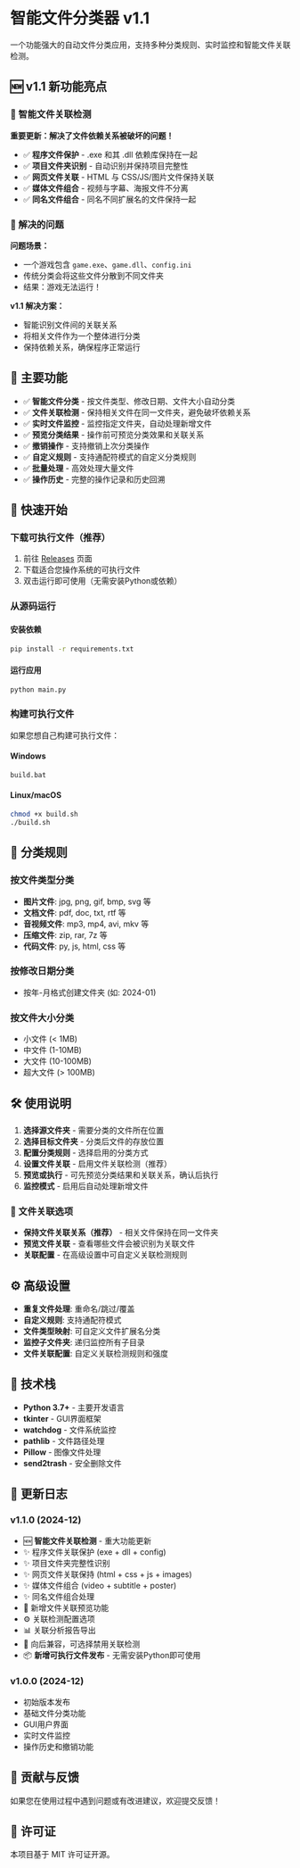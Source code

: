 # 智能文件分类器 v1.1

一个功能强大的自动文件分类应用，支持多种分类规则、实时监控和智能文件关联检测。

## 🆕 v1.1 新功能亮点

### 🔗 智能文件关联检测
**重要更新：解决了文件依赖关系被破坏的问题！**

- ✅ **程序文件保护** - .exe 和其 .dll 依赖库保持在一起
- ✅ **项目文件夹识别** - 自动识别并保持项目完整性  
- ✅ **网页文件关联** - HTML 与 CSS/JS/图片文件保持关联
- ✅ **媒体文件组合** - 视频与字幕、海报文件不分离
- ✅ **同名文件组合** - 同名不同扩展名的文件保持一起

### 🎯 解决的问题
**问题场景：**
- 一个游戏包含 `game.exe`、`game.dll`、`config.ini`
- 传统分类会将这些文件分散到不同文件夹
- 结果：游戏无法运行！

**v1.1 解决方案：**
- 智能识别文件间的关联关系
- 将相关文件作为一个整体进行分类
- 保持依赖关系，确保程序正常运行

## 🌟 主要功能

- ✅ **智能文件分类** - 按文件类型、修改日期、文件大小自动分类
- ✅ **文件关联检测** - 保持相关文件在同一文件夹，避免破坏依赖关系
- ✅ **实时文件监控** - 监控指定文件夹，自动处理新增文件
- ✅ **预览分类结果** - 操作前可预览分类效果和关联关系
- ✅ **撤销操作** - 支持撤销上次分类操作
- ✅ **自定义规则** - 支持通配符模式的自定义分类规则
- ✅ **批量处理** - 高效处理大量文件
- ✅ **操作历史** - 完整的操作记录和历史回溯

## 🚀 快速开始

### 下载可执行文件（推荐）
1. 前往 [Releases](https://github.com/YALI58/智能文件分类器/releases) 页面
2. 下载适合您操作系统的可执行文件
3. 双击运行即可使用（无需安装Python或依赖）

### 从源码运行

#### 安装依赖
```bash
pip install -r requirements.txt
```

#### 运行应用
```bash
python main.py
```

### 构建可执行文件
如果您想自己构建可执行文件：

#### Windows
```bash
build.bat
```

#### Linux/macOS
```bash
chmod +x build.sh
./build.sh
```

## 📁 分类规则

### 按文件类型分类
- **图片文件**: jpg, png, gif, bmp, svg 等
- **文档文件**: pdf, doc, txt, rtf 等  
- **音视频文件**: mp3, mp4, avi, mkv 等
- **压缩文件**: zip, rar, 7z 等
- **代码文件**: py, js, html, css 等

### 按修改日期分类
- 按年-月格式创建文件夹 (如: 2024-01)

### 按文件大小分类
- 小文件 (< 1MB)
- 中文件 (1-10MB) 
- 大文件 (10-100MB)
- 超大文件 (> 100MB)

## 🛠️ 使用说明

1. **选择源文件夹** - 需要分类的文件所在位置
2. **选择目标文件夹** - 分类后文件的存放位置
3. **配置分类规则** - 选择启用的分类方式
4. **设置文件关联** - 启用文件关联检测（推荐）
5. **预览或执行** - 可先预览分类结果和关联关系，确认后执行
6. **监控模式** - 启用后自动处理新增文件

### 🔗 文件关联选项

- **保持文件关联关系（推荐）** - 相关文件保持在同一文件夹
- **预览文件关联** - 查看哪些文件会被识别为关联文件
- **关联配置** - 在高级设置中可自定义关联检测规则

## ⚙️ 高级设置

- **重复文件处理**: 重命名/跳过/覆盖
- **自定义规则**: 支持通配符模式
- **文件类型映射**: 可自定义文件扩展名分类
- **监控子文件夹**: 递归监控所有子目录
- **文件关联配置**: 自定义关联检测规则和强度

## 🔧 技术栈

- **Python 3.7+** - 主要开发语言
- **tkinter** - GUI界面框架
- **watchdog** - 文件系统监控
- **pathlib** - 文件路径处理
- **Pillow** - 图像文件处理
- **send2trash** - 安全删除文件

## 📝 更新日志

### v1.1.0 (2024-12)
- 🆕 **智能文件关联检测** - 重大功能更新
- ✨ 程序文件关联保护 (exe + dll + config)
- ✨ 项目文件夹完整性识别
- ✨ 网页文件关联保持 (html + css + js + images)
- ✨ 媒体文件组合 (video + subtitle + poster)
- ✨ 同名文件组合处理
- 🎨 新增文件关联预览功能
- ⚙️ 关联检测配置选项
- 📊 关联分析报告导出
- 🔧 向后兼容，可选择禁用关联检测
- 📦 **新增可执行文件发布** - 无需安装Python即可使用

### v1.0.0 (2024-12)
- 初始版本发布
- 基础文件分类功能
- GUI用户界面
- 实时文件监控
- 操作历史和撤销功能

## 🤝 贡献与反馈

如果您在使用过程中遇到问题或有改进建议，欢迎提交反馈！

## 📄 许可证

本项目基于 MIT 许可证开源。 
